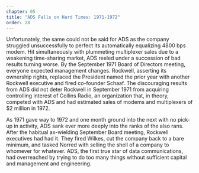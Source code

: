 ```yaml
---
chapter: 05
title: "ADS Falls on Hard Times: 1971-1972"
order: 28
---
```


Unfortunately, the same could not be said for ADS as the company struggled unsuccessfully to perfect its automatically equalizing 4800 bps modem. Hit simultaneously with plummeting multiplexer sales due to a weakening time-sharing market, ADS reeled under a succession of bad results turning worse. By the September 1971 Board of Directors meeting, everyone expected management changes. Rockwell, asserting its ownership rights, replaced the President named the prior year with another Rockwell executive and fired co-founder Schaaf. The discouraging results from ADS did not deter Rockwell in September 1971 from acquiring controlling interest of Collins Radio, an organization that, in theory, competed with ADS and had estimated sales of modems and multiplexers of $2 million in 1972.

As 1971 gave way to 1972 and one month ground into the next with no pick-up in activity, ADS sank ever more deeply into the ranks of the also rans. After the habitual ax-wielding September Board meeting, Rockwell executives had had it. They fired Wilkes, cut the company back to a bare minimum, and tasked Norred with selling the shell of a company to whomever for whatever. ADS, the first true star of data communications, had overreached by trying to do too many things without sufficient capital and management and engineering.
